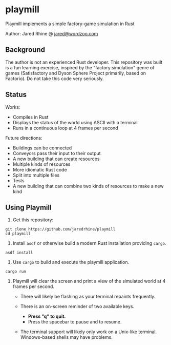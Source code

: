 # playmill

Playmill implements a simple factory-game simulation in Rust

Author: Jared Rhine @ jared@wordzoo.com

## Background

The author is not an experienced Rust developer. This repository was
built is a fun learning exercise, inspired by the "factory simulation"
genre of games (Satisfactory and Dyson Sphere Project primarily, based
on Factorio). Do not take this code very seriously.

## Status

Works:

* Compiles in Rust
* Displays the status of the world using ASCII with a terminal
* Runs in a continuous loop at 4 frames per second

Future directions:

* Buildings can be connected
* Conveyors pass their input to their output
* A new building that can create resources
* Multiple kinds of resources
* More idiomatic Rust code
* Split into multiple files
* Tests
* A new building that can combine two kinds of resources to make a new kind

## Using Playmill

1. Get this repository:

```shell
git clone https://github.com/jaredrhine/playmill
cd playmill
```

1. Install `asdf` or otherwise build a modern Rust installation
   providing `cargo`.

```shell
asdf install
```

1. Use `cargo` to build and execute the playmill application.

```shell
cargo run
```

1. Playmill will clear the screen and print a view of the simulated
   world at 4 frames per second.

   * There will likely be flashing as your terminal repaints frequently.

   * There is an on-screen reminder of two available keys.

     * **Press "q" to quit.**
     * Press the spacebar to pause and to resume.

   * The terminal support will likely only work on a Unix-like terminal.
     Windows-based shells may have problems.
